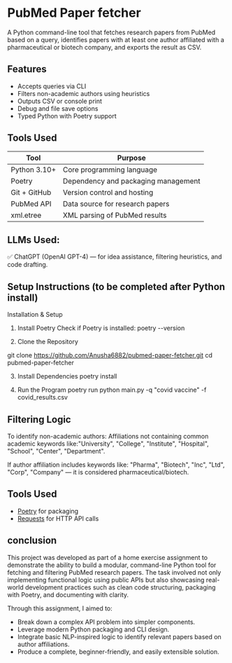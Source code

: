 # PubMed Paper fetcher

A Python command-line tool that fetches research papers from PubMed based on a query, identifies papers with at least one author affiliated with a pharmaceutical or biotech company, and exports the result as CSV.

## Features

- Accepts queries via CLI
- Filters non-academic authors using heuristics
- Outputs CSV or console print
- Debug and file save options
- Typed Python with Poetry support

## Tools Used
| Tool         | Purpose                             |
| ------------ | ----------------------------------- |
| Python 3.10+ | Core programming language           |
| Poetry       | Dependency and packaging management |
| Git + GitHub | Version control and hosting         |
| PubMed API   | Data source for research papers     |
| xml.etree    | XML parsing of PubMed results       |

## LLMs Used:
✅ ChatGPT (OpenAI GPT-4) — for idea assistance, filtering heuristics, and code drafting.

## Setup Instructions (to be completed after Python install)
Installation & Setup

1. Install Poetry
Check if Poetry is installed:
poetry --version

3. Clone the Repository

git clone https://github.com/Anusha6882/pubmed-paper-fetcher.git
cd pubmed-paper-fetcher

3. Install Dependencies
poetry install

4. Run the Program
poetry run python main.py -q "covid vaccine" -f covid_results.csv

## Filtering Logic
To identify non-academic authors:
Affiliations not containing common academic keywords like:"University", "College", "Institute", "Hospital", "School", "Center", "Department".

If author affiliation includes keywords like: "Pharma", "Biotech", "Inc", "Ltd", "Corp", "Company" — it is considered pharmaceutical/biotech.

## Tools Used

- [Poetry](https://python-poetry.org/) for packaging
- [Requests](https://docs.python-requests.org/) for HTTP API calls

## conclusion

This project was developed as part of a home exercise assignment to demonstrate the ability to build a modular, command-line Python tool for fetching and filtering PubMed research papers. The task involved not only implementing functional logic using public APIs but also showcasing real-world development practices such as clean code structuring, packaging with Poetry, and documenting with clarity.

Through this assignment, I aimed to:
- Break down a complex API problem into simpler components.
- Leverage modern Python packaging and CLI design.
- Integrate basic NLP-inspired logic to identify relevant papers based on author affiliations.
- Produce a complete, beginner-friendly, and easily extensible solution.
